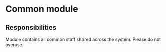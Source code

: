# Common module

## Responsibilities
Module contains all common staff shared across the system.
Please do not overuse.